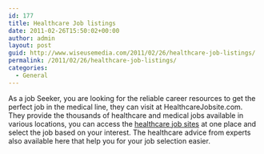 ```yaml
---
id: 177
title: Healthcare Job listings
date: 2011-02-26T15:50:02+00:00
author: admin
layout: post
guid: http://www.wiseusemedia.com/2011/02/26/healthcare-job-listings/
permalink: /2011/02/26/healthcare-job-listings/
categories:
  - General
---
```

As a job Seeker, you are looking for the reliable career resources to get the perfect job in the medical line, they can visit at HealthcareJobsite.com. They provide the thousands of healthcare and medical jobs available in various locations, you can access the [healthcare job sites](http://www.healthcarejobsite.com/) at one place and select the job based on your interest. The healthcare advice from experts also available here that help you for your job selection easier.